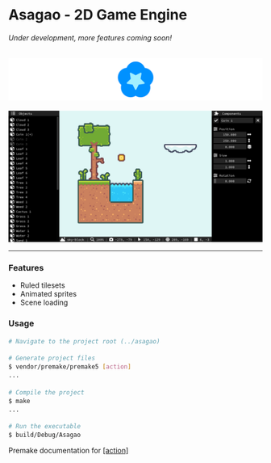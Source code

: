 <!-- asagao/README.md -->


# Asagao - 2D Game Engine
###### *Under development, more features coming soon!*

![Asagao Icon](resources/branding/asagao-banner.png "Logo")
&nbsp;
![Asagao Editor](resources/branding/screenshots/asagao-editor.png "Preview")

---

### Features

- Ruled tilesets
- Animated sprites
- Scene loading

### Usage

```bash
# Navigate to the project root (../asagao)

# Generate project files
$ vendor/premake/premake5 [action]
...

# Compile the project
$ make
...

# Run the executable
$ build/Debug/Asagao
```

Premake documentation for [\[action\]](https://premake.github.io/docs/Using-Premake "How to use Premake")
